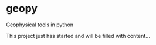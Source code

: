 # geopy
Geophysical tools in python

This project just has started and will be filled with content...
